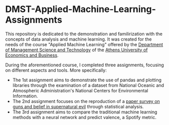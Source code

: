 # DMST-Applied-Machine-Learning-Assignments

This repository is dedicated to the demonstration and familirization with the concepts of data analysis and machine learning. It was created for the needs of the course "Applied Machine Learning" offered by the [Department of Management Science and Technology](https://www.aueb.gr/el/content/department-management-science-and-technology) of the [Athens University of Economics and Business](https://www.aueb.gr/).

During the aforementioned course, I completed three assignments, focusing on different aspects and tools. More specifically: 
* The 1st assignment aims to demonstrate the use of pandas and plotting libraries through the examination of a dataset from National Oceanic and Atmospheric Administration's National Centers for Environmental Information.
* The 2nd assignment focuses on the reproduction of a [paper survey on guns and belief in supernatural evil](https://linkinghub.elsevier.com/retrieve/pii/S0049089X21000727) through statistical analysis.
* The 3rd assignment aims to compare the traditional machine learning methods with a neural network and predict valence, a Spotify metric. 